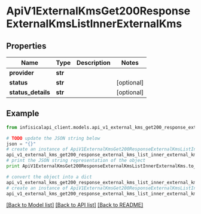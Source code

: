 # ApiV1ExternalKmsGet200ResponseExternalKmsListInnerExternalKms


## Properties
Name | Type | Description | Notes
------------ | ------------- | ------------- | -------------
**provider** | **str** |  | 
**status** | **str** |  | [optional] 
**status_details** | **str** |  | [optional] 

## Example

```python
from infisicalapi_client.models.api_v1_external_kms_get200_response_external_kms_list_inner_external_kms import ApiV1ExternalKmsGet200ResponseExternalKmsListInnerExternalKms

# TODO update the JSON string below
json = "{}"
# create an instance of ApiV1ExternalKmsGet200ResponseExternalKmsListInnerExternalKms from a JSON string
api_v1_external_kms_get200_response_external_kms_list_inner_external_kms_instance = ApiV1ExternalKmsGet200ResponseExternalKmsListInnerExternalKms.from_json(json)
# print the JSON string representation of the object
print ApiV1ExternalKmsGet200ResponseExternalKmsListInnerExternalKms.to_json()

# convert the object into a dict
api_v1_external_kms_get200_response_external_kms_list_inner_external_kms_dict = api_v1_external_kms_get200_response_external_kms_list_inner_external_kms_instance.to_dict()
# create an instance of ApiV1ExternalKmsGet200ResponseExternalKmsListInnerExternalKms from a dict
api_v1_external_kms_get200_response_external_kms_list_inner_external_kms_from_dict = ApiV1ExternalKmsGet200ResponseExternalKmsListInnerExternalKms.from_dict(api_v1_external_kms_get200_response_external_kms_list_inner_external_kms_dict)
```
[[Back to Model list]](../README.md#documentation-for-models) [[Back to API list]](../README.md#documentation-for-api-endpoints) [[Back to README]](../README.md)


